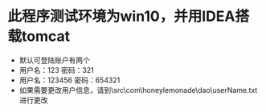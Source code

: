 # 此程序测试环境为win10，并用IDEA搭载tomcat

+ 默认可登陆账户有两个  
+ 用户名：123 密码：321  
+ 用户名：123456 密码：654321  
+ 如果需要更改用户信息，请到\src\com\honeylemonade\dao\userName.txt进行更改